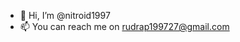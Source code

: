 - 👋 Hi, I’m @nitroid1997
- 📫 You can reach me on rudrap199727@gmail.com

<!---
nitroid1997/nitroid1997 is a ✨ special ✨ repository because its `README.md` (this file) appears on your GitHub profile.
You can click the Preview link to take a look at your changes.
--->
